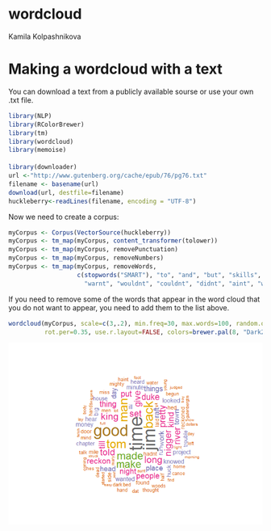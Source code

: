 # wordcloud
Kamila Kolpashnikova  

# Making a wordcloud with a text

You can download a text from a publicly available sourse or use your own .txt file.


```r
library(NLP)
library(RColorBrewer)
library(tm)
library(wordcloud)
library(memoise)

library(downloader) 
url <-"http://www.gutenberg.org/cache/epub/76/pg76.txt"
filename <- basename(url)
download(url, destfile=filename)
huckleberry<-readLines(filename, encoding = "UTF-8")
```

Now we need to create a corpus:


```r
myCorpus <- Corpus(VectorSource(huckleberry))
myCorpus <- tm_map(myCorpus, content_transformer(tolower))
myCorpus <- tm_map(myCorpus, removePunctuation)
myCorpus <- tm_map(myCorpus, removeNumbers)
myCorpus <- tm_map(myCorpus, removeWords,
                   c(stopwords("SMART"), "to", "and", "but", "skills", "dont", 
                     "warnt", "wouldnt", "couldnt", "didnt", "aint", "wont"))
```

If you need to remove some of the words that appear in the word cloud that you do not want to appear, you need to add them to the list above.


```r
wordcloud(myCorpus, scale=c(3,.2), min.freq=30, max.words=100, random.order=FALSE,
          rot.per=0.35, use.r.layout=FALSE, colors=brewer.pal(8, "Dark2"))
```

![](wordcloud_files/figure-html/unnamed-chunk-3-1.png) 

